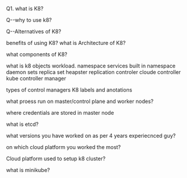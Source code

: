 Q1. what is K8?

Q--why to use k8?

Q--Alternatives of K8?

benefits of using K8?
what is Architecture of K8?

what components of K8?

what is k8 objects workload.
namespace
services
built in namespace
daemon sets
replica set
heapster
replication controler
cloude controller
kube controller manager

types of control managers
K8 labels and anotations

what proess run on master/control plane and worker nodes?

where credentials are stored in master node

what is etcd?

what versions you have worked on as per 4 years experiecnced guy?

on which cloud platform you worked the most?

Cloud platform used to setup k8 cluster?

what is minikube?
